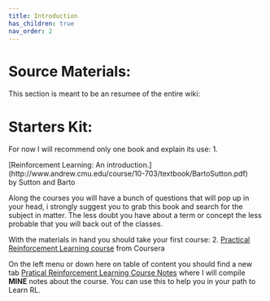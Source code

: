 ```yaml
---
title: Introduction
has_children: true
nav_order: 2
---
```

# Source Materials:
This section is meant to be an resumee of the entire wiki:

# Starters Kit:
For now I will recommend only one book and explain its use:
1. 
<div class="text-blue mb-2">
  [Reinforcement Learning: An introduction.](http://www.andrew.cmu.edu/course/10-703/textbook/BartoSutton.pdf)
</div>
by Sutton and Barto

Along the courses you will have a bunch of questions that will pop up in your head, i strongly suggest you to grab this book and search for the subject in matter. The less doubt you have about a term or concept the less probable that you will back out of the classes.

With the materials in hand you should take your first course:
2. [Practical Reinforcement Learning course](https://www.coursera.org/learn/practical-rl) from Coursera

On the left menu or down here on table of content you should find a new tab [Pratical Reinforcement Learning Course Notes](https://gustavobraga98.github.io/The-AI-Path/Practical_Reinforcement_Learning(Coursera).html) where I will compile <b>MINE</b> notes about the course. You can use this to help you in your path to Learn RL.